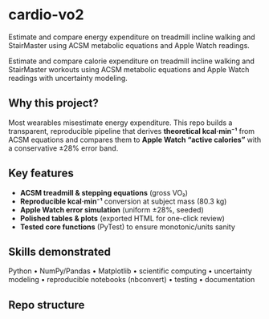 # cardio-vo2
Estimate and compare energy expenditure on treadmill incline walking and StairMaster using ACSM metabolic equations and Apple Watch readings.

Estimate and compare calorie expenditure on treadmill incline walking and StairMaster workouts
using ACSM metabolic equations and Apple Watch readings with uncertainty modeling.

## Why this project?
Most wearables misestimate energy expenditure. This repo builds a transparent,
reproducible pipeline that derives **theoretical kcal·min⁻¹** from ACSM equations and
compares them to **Apple Watch “active calories”** with a conservative ±28% error band.

## Key features
- **ACSM treadmill & stepping equations** (gross VO₂)
- **Reproducible kcal·min⁻¹** conversion at subject mass (80.3 kg)
- **Apple Watch error simulation** (uniform ±28%, seeded)
- **Polished tables & plots** (exported HTML for one-click review)
- **Tested core functions** (PyTest) to ensure monotonic/units sanity

## Skills demonstrated
Python • NumPy/Pandas • Matplotlib • scientific computing • uncertainty modeling •
reproducible notebooks (nbconvert) • testing • documentation

## Repo structure

